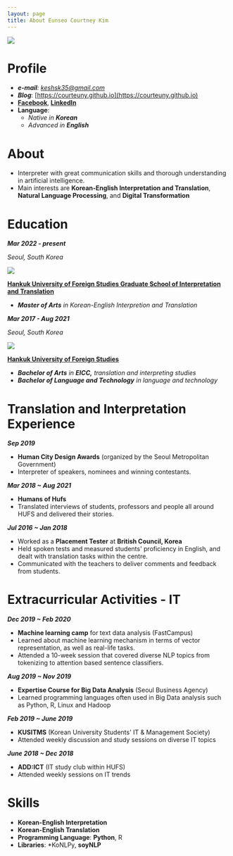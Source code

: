 ```yaml
---
layout: page
title: About Eunseo Courtney Kim
---
```


<p>
  <img src ='https://user-images.githubusercontent.com/52257022/71989294-c0c5b900-3274-11ea-8a67-93e109bc4f18.png'>
 </p>
  
# Profile

- ***e-mail**: keshsk35@gmail.com*
- ***Blog***: [https://courteuny.github.io](https://courteuny.github.io)
- **[Facebook](https://www.facebook.com/courtneyykim)**, **[LinkedIn](http://linkedin.com/in/eunseo-kim-444b9a175)**
- **Language**:
    - *Native in **Korean***
    - *Advanced in **English***

# About

- Interpreter with great communication skills and thorough understanding in artificial intelligence.
- Main interests are **Korean-English Interpretation and Translation**, **Natural Language Processing**, and **Digital Transformation** 

# Education

***Mar 2022 - present***

*Seoul, South Korea*

<p>
  <img src ='https://user-images.githubusercontent.com/52257022/71989283-bc010500-3274-11ea-99f7-763f97000196.png'>
  </p>
  
**[Hankuk University of Foreign Studies Graduate School of Interpretation and Translation](http://builder.hufs.ac.kr/user/gsit3/)**

- ***Master of Arts** in Korean-English Interpretion and Translation*



***Mar 2017 - Aug 2021***

*Seoul, South Korea*

<p>
  <img src ='https://user-images.githubusercontent.com/52257022/71989283-bc010500-3274-11ea-99f7-763f97000196.png'>
  </p>
  
**[Hankuk University of Foreign Studies](http://www.hufs.ac.kr/)**


- ***Bachelor of Arts** in **EICC,** translation and interpreting studies*
- ***Bachelor of Language and Technology** in language and technology*


# Translation and Interpretation Experience

***Sep 2019*** 

- **Human City Design Awards** (organized by the Seoul Metropolitan Government)
- Interpreter of speakers, nominees and winning contestants.

***Mar 2018 ~ Aug 2021***

- **Humans of Hufs**
- Translated interviews of students, professors and people all around HUFS and delivered their stories.

***Jul 2016 ~ Jan 2018***

- Worked as a **Placement Tester** at **British Council, Korea**
- Held spoken tests and measured students' proficiency in English, and dealt with translation tasks within the centre.
- Communicated with the teachers to deliver comments and feedback from students.

# Extracurricular Activities - IT

***Dec 2019 ~ Feb 2020***

- **Machine learning camp** for text data analysis (FastCampus)
- Learned about machine learning mechanism in terms of vector representation, as well as real-life tasks.
- Attended a 10-week session that covered diverse NLP topics from tokenizing to attention based sentence classifiers. 

***Aug 2019 ~ Nov 2019***

- **Expertise Course for Big Data Analysis** (Seoul Business Agency)
- Learned programming languages often used in Big Data analysis such as Python, R, Linux and Hadoop

***Feb 2019 ~ June 2019***

- **KUSITMS** (Korean University Students' IT & Management Society)
- Attended weekly discussion and study sessions on diverse IT topics

***June 2018 ~ Dec 2018***

- **ADD:ICT** (IT study club within HUFS)
- Attended weekly sessions on IT trends


# Skills

- **Korean-English Interpretation**
- **Korean-English Translation**
- **Programming Language**:  **Python**, R
- **Libraries**:  *KoNLPy, **soyNLP**
